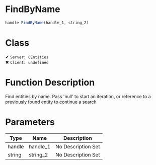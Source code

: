 # FindByName
```js
handle FindByName(handle_1, string_2)
```
# Class
✔ `Server: CEntities`  
✖ `Client: undefined`  

# Function Description
Find entities by name. Pass 'null' to start an iteration, or reference to a previously found entity to continue a search
# Parameters
Type|Name|Description
--|--|--
handle|handle_1|No Description Set
string|string_2|No Description Set
